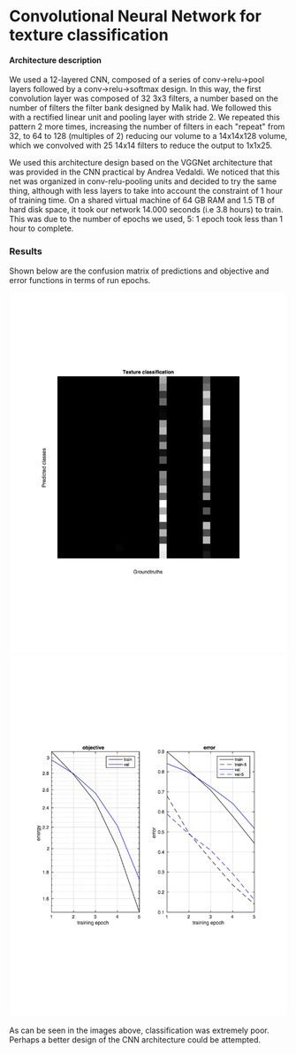 # Convolutional Neural Network for texture classification


#### Architecture description

We used a 12-layered CNN, composed of a series of conv->relu->pool layers followed by a conv->relu->softmax design. In this way, the first convolution layer was composed of 32 3x3 filters, a number based on the number of filters the filter bank designed by Malik had. We followed this with a rectified linear unit and pooling layer with stride 2. We repeated this pattern 2 more times, increasing the number of filters in each "repeat" from 32, to 64 to 128 (multiples of 2) reducing our volume to a 14x14x128 volume, which we convolved with 25 14x14 filters to reduce the output to 1x1x25. 

We used this architecture design based on the VGGNet architecture that was provided in the CNN practical by Andrea Vedaldi. We noticed that this net was organized in conv-relu-pooling units and decided to try the same thing, although with less layers to take into account the constraint of 1 hour of training time. On a shared virtual machine of 64 GB RAM and 1.5 TB of hard disk space, it took our network 14.000 seconds (i.e 3.8 hours) to train. This was due to the number of epochs we used, 5: 1 epoch took less than 1 hour to complete. 

### Results

Shown below are the confusion matrix of predictions and objective and error functions in terms of run epochs.

![Figure 1](https://github.com/milongo/lab_vision/blob/master/lab8_cnn/figure3.png)
![Figure 2](https://github.com/milongo/lab_vision/blob/master/lab8_cnn/net-train.png)

As can be seen in the images above, classification was extremely poor. Perhaps a better design of the CNN architecture could be attempted. 

